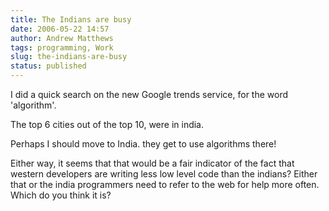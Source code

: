 ```yaml
---
title: The Indians are busy
date: 2006-05-22 14:57
author: Andrew Matthews
tags: programming, Work
slug: the-indians-are-busy
status: published
---
```


I did a quick search on the new Google trends service, for the word 'algorithm'.

The top 6 cities out of the top 10, were in india.

Perhaps I should move to India. they get to use algorithms there!

Either way, it seems that that would be a fair indicator of the fact that western developers are writing less low level code than the indians? Either that or the india programmers need to refer to the web for help more often. Which do you think it is?
